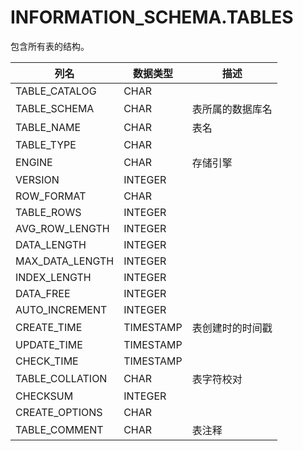 # INFORMATION_SCHEMA.TABLES

包含所有表的结构。

<table>
	<thead>
		<tr><th>列名</th><th>数据类型</th><th>描述</th></tr>
	</thead>
	<tbody>
		<tr><td>TABLE_CATALOG</td><td>CHAR</td><td></td></tr>
		<tr><td>TABLE_SCHEMA</td><td>CHAR</td><td>表所属的数据库名</td></tr>
		<tr><td>TABLE_NAME</td><td>CHAR</td><td>表名</td></tr>
		<tr><td>TABLE_TYPE</td><td>CHAR</td><td></td></tr>
		<tr><td>ENGINE</td><td>CHAR</td><td>存储引擎</td></tr>
		<tr><td>VERSION</td><td>INTEGER</td><td></td></tr>
		<tr><td>ROW_FORMAT</td><td>CHAR</td><td></td></tr>
		<tr><td>TABLE_ROWS</td><td>INTEGER</td><td></td></tr>
		<tr><td>AVG_ROW_LENGTH</td><td>INTEGER</td><td></td></tr>
		<tr><td>DATA_LENGTH</td><td>INTEGER</td><td></td></tr>
		<tr><td>MAX_DATA_LENGTH</td><td>INTEGER</td><td></td></tr>
		<tr><td>INDEX_LENGTH</td><td>INTEGER</td><td></td></tr>
		<tr><td>DATA_FREE</td><td>INTEGER</td><td></td></tr>
		<tr><td>AUTO_INCREMENT</td><td>INTEGER</td><td></td></tr>
		<tr><td>CREATE_TIME</td><td>TIMESTAMP</td><td>表创建时的时间戳</td></tr>
		<tr><td>UPDATE_TIME</td><td>TIMESTAMP</td><td></td></tr>
		<tr><td>CHECK_TIME</td><td>TIMESTAMP</td><td></td></tr>
		<tr><td>TABLE_COLLATION</td><td>CHAR</td><td>表字符校对</td></tr>
		<tr><td>CHECKSUM</td><td>INTEGER</td><td></td></tr>
		<tr><td>CREATE_OPTIONS</td><td>CHAR</td><td></td></tr>
		<tr><td>TABLE_COMMENT</td><td>CHAR</td><td>表注释</td></tr>
	</tbody>
</table>
